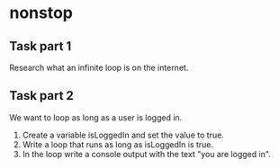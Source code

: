 # nonstop

## Task part 1
Research what an infinite loop is on the internet.

## Task part 2
We want to loop as long as a user is logged in.
1. Create a variable isLoggedIn and set the value to true.
2. Write a loop that runs as long as isLoggedIn is true.
3. In the loop write a console output with the text "you are logged in".